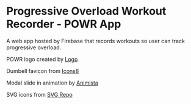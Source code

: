 # Progressive Overload Workout Recorder - POWR App

A web app hosted by Firebase that records workouts so user can track progressive overload.

POWR logo created by [Logo](https://logo.com/)

Dumbell favicon from [Icons8](https://icons8.com/icon/BMybI8iktdPI/gym)

Modal slide in animation by [Animista](http://animista.net)

SVG icons from [SVG Repo](https://www.svgrepo.com/)

